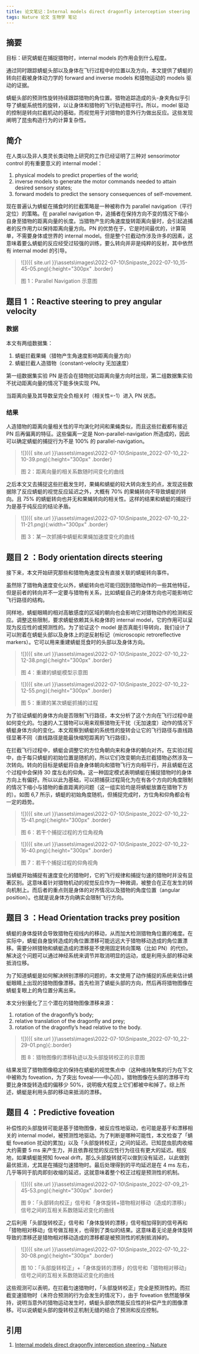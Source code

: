 ```yaml
---
title: 论文笔记：Internal models direct dragonfly interception steering
tags: Nature 论文 生物学 笔记
---
```


## 摘要

目标：研究蜻蜓在捕捉猎物时，internal models 的作用会到什么程度。

通过同时跟踪蜻蜓头部以及身体在飞行过程中的位置以及方向，本文提供了蜻蜓的转向拦截被身体动力学的 forward and inverse models 和猎物运动的 models 驱动的证据。

蜻蜓头部的预测性旋转持续跟踪猎物的角位置。猎物追踪造成的头-身夹角似乎引导了蜻蜓系统性的旋转，以让身体和猎物的飞行轨迹相平行。所以，model 驱动的控制是转向拦截机动的基础，而视觉用于对猎物的意外行为做出反应。这些发现阐明了昆虫构造行为的计算复杂性。

<!--more-->

## 简介

在人类以及非人类灵长类动物上研究的工作已经证明了三种对 sensorimotor control 的有重要意义的 internal model：

1. physical models to predict properties of the world;
2. inverse models to generate the motor commands needed to attain desired sensory states;
3. forward models to predict the sensory consequences of self-movement.

现在普遍认为蜻蜓在捕食时的拦截策略是一种被称作为 parallel navigation（平行定位）的策略。在 parallel navigation 中，追捕者在保持方向不变的情况下缩小自身至猎物的距离向量的长度。当猎物产生的角速度旋转距离向量时，会引起追捕者的反作用力以保持距离向量方向。PN 的优势在于，它是时间最优的，计算简单，不需要身体或世界的 internal model。但是整个拦截动作涉及许多的因素，这意味着要么蜻蜓的反应经受过较强的训练，要么转向并非是纯粹的反射，其中依然有 internal model 的引导。

> ![]({{ site.url }}\assets\images\2022-07-10\Snipaste_2022-07-10_15-45-05.png){:height="300px" .border}
>
> 图 1：Parallel Navigation 示意图

## 题目 1 ：Reactive steering to prey angular velocity

### 数据

本文有两组数据集：

1. 蜻蜓拦截果蝇（猎物产生角速度影响距离向量方向）
2. 蜻蜓拦截人造猎物（constant-velocity 无加速度）

第一组数据集实验 PN 是否会在猎物扰动距离向量方向时出现，第二组数据集实验不扰动距离向量的情况下能多快实现 PN。

当距离向量及其导数呈完全负相关时（相关性=-1）进入 PN 状态。

### 结果

人造猎物的距离向量相关性的平均演化时间和果蝇类似，而且这些拦截都有接近 PN 后再偏离的特征。这些偏离一定是 Non-parallel-navigation 所造成的，因此可以确定蜻蜓的捕捉行为不是 100% 的 parallel-navigation。

> ![]({{ site.url }}\assets\images\2022-07-10\Snipaste_2022-07-10_22-10-39.png){:height="300px" .border}
>
> 图 2：距离向量的相关系数随时间变化的曲线

之后本文又去捕捉这些拦截发生时，果蝇和蜻蜓的较大转向发生的点，发现这些数据除了反应蜻蜓的视觉反应延迟之外，大概有 70% 的果蝇转向不导致蜻蜓的转向。且 75% 的蜻蜓转向也并无和果蝇转向的相关性。这样的结果和蜻蜓的捕捉行为是基于纯反应的结论矛盾。

> ![]({{ site.url }}\assets\images\2022-07-10\Snipaste_2022-07-10_22-11-21.png){:width="300px" .border}
>
> 图 3：某一次抓捕中蜻蜓和果蝇加速度变化的曲线

## 题目 2 ：Body orientation directs steering

接下来，本文开始研究那些和猎物角速度没有直接关联的蜻蜓转向事件。

虽然除了猎物角速度变化以外，蜻蜓转向也可能归因到猎物动作的一些其他特征，但是前者的转向并不一定要与猎物有关系，比如蜻蜓自己的身体方向也可能影响它飞行路径的结构。

同样地，蜻蜓眼睛的相对高敏感度的区域的朝向也会影响它对猎物动作的检测和反应。调整这些限制，要求蜻蜓依赖其头和身体的 internal model，它的作用可以呈现为反应性的或预测性的。为了验证这个 model 是否真能引导转向，我们设计了可以附着在蜻蜓头部以及身体上的逆反射标记（microscopic retroreflective markers）。它可以用来重建蜻蜓觅食时的头部以及身体方向。

> ![]({{ site.url }}\assets\images\2022-07-10\Snipaste_2022-07-10_22-12-38.png){:height="300px" .border}
>
> 图 4：重建的蜻蜓模型示意图

> ![]({{ site.url }}\assets\images\2022-07-10\Snipaste_2022-07-10_22-12-55.png){:height="300px" .border}
>
> 图 5：重建的某次蜻蜓抓捕的过程

为了验证蜻蜓的身体方向是否限制飞行路径，本文分析了这个方向在飞行过程中是如何变化的。匀速的人工猎物可以用来观察猎物无干扰（无加速度）动作的情况下蜻蜓身体方向的变化。本文观察到蜻蜓的系统性的旋转会让它的飞行路径与直线路径显著不同（直线路径是能最快缩短距离的飞行路径）。

在拦截飞行过程中，蜻蜓会调整它的方位角朝向来和身体的朝向对齐。在实验过程中，由于每只蜻蜓的初始位置是随机的，所以它们改变朝向去拦截猎物必然涉及一次转向。转向的目标是蜻蜓将自身身体朝向和猎物飞行方向相平行，并且蜻蜓在这个过程中会保持 30 度左右的仰角。这一种固定模式表明蜻蜓在捕捉猎物时的身体方向上有偏好。所以以此为基础，可以把捕获过程简化为在有各个方向的角度限制的情况下缩小与猎物的垂直距离的问题（这一组实验均是将蜻蜓放置在猎物下方的）。如图 6,7 所示，蜻蜓的初始角度随机，但捕捉完成时，方位角和仰角都会有一定的趋势。

> ![]({{ site.url }}\assets\images\2022-07-10\Snipaste_2022-07-10_22-15-41.png){:height="300px" .border}
>
> 图 6：若干个捕捉过程的方位角视角

> ![]({{ site.url }}\assets\images\2022-07-10\Snipaste_2022-07-10_22-16-40.png){:height="300px" .border}
>
> 图 7：若干个捕捉过程的仰角视角

当蜻蜓开始捕捉有速度变化的猎物时，它的飞行规律和捕捉匀速的猎物时并没有显著区别。这意味着针对猎物机动的视觉反应作为一种微调，被整合在正在发生的转向机制上。而后者的重点则是身体的对齐情况以及猎物的角度位置（angular position）。也就是说身体方向确实会限制飞行方向。

## 题目 3 ：Head Orientation tracks prey position

蜻蜓的身体旋转会导致猎物在视线内的移动，从而加大检测猎物角位置的难度。在实际中，蜻蜓自身旋转造成的角位置漂移可能远远大于猎物移动造成的角位置漂移。需要分辨猎物和蜻蜓造成的漂移是不使用固定转向策略（比如 PN）的代价。解决这个问题可以通过神经系统来调节并取消明显的运动，或是利用头部的移动来抵消位移。

为了知道蜻蜓是如何解决辨别漂移的问题的，本文使用了动作捕捉的系统来估计蜻蜓眼睛上出现的猎物图像漂移。首先检测了蜻蜓头部的方向，然后再将猎物图像在蜻蜓复眼上的角位置分离出来。

本文分别量化了三个潜在的猎物图像漂移来源：

1. rotation of the dragonfly’s body;
2. relative translation of the dragonfly and prey;
3. rotation of the dragonfly’s head relative to the body.

> ![]({{ site.url }}\assets\images\2022-07-10\Snipaste_2022-07-10_22-29-01.png){:.border}
>
> 图 8：猎物图像的漂移轨迹以及头部旋转校正的示意图

结果发现了猎物图像稳定的保持在蜻蜓的视觉焦点中（这种维持聚焦的行为在下文中被称为 foveation，为了突出 foveal——中心凹）。猎物图像在头部的漂移平均要比身体旋转造成的偏移少 50%，说明极大程度上它们都被中和掉了。综上所述，蜻蜓是利用头部的移动来抵消的漂移。

## 题目 4 ：Predictive foveation

补偿性的头部旋转可能是基于猎物图像，被反应性地驱动，也可能是基于和漂移相关的 internal model，被预测性地驱动。为了判断是哪种可能性，本文检查了「蜻蜓 foveation 扰动的累加」以及「头部旋转校正」之间的延迟。已知昆虫肌肉收缩大约需要 5 ms 来产生力，并且依靠视觉的反应性行为往往有更大的延迟。相反地，如果蜻蜓能预知 foveal drift，那么头部旋转就可以做到没有延迟，以此做到最优抵消，尤其是在捕捉匀速猎物时。最后处理得到的平均延迟是在 4 ms 左右，几乎等同于肌肉即刻收缩的延迟，这就意味着整个校正过程是预测性的机制。

> ![]({{ site.url }}\assets\images\2022-07-10\Snipaste_2022-07-09_21-45-53.png){:height="300px" .border}
>
> 图 9：「头部转向校正」信号和「身体旋转+猎物相对移动（造成的漂移)」信号之间的互相关系数随延迟变化的曲线

之后利用「头部旋转校正」信号和「身体旋转的漂移」信号相加得到的信号再和「猎物相对移动」信号做互相关，也得到了类似的结果。这意味着无论是身体旋转导致的漂移还是猎物相对移动造成的漂移都是被预测性的机制抵消掉的。

> ![]({{ site.url }}\assets\images\2022-07-10\Snipaste_2022-07-10_22-30-08.png){:height="300px" .border}
>
> 图 10：「头部旋转校正」+「身体旋转的漂移」的信号和「猎物相对移动」信号之间的互相关系数随延迟变化的曲线


这些观测可以表明，在拦截匀速猎物时，「头部旋转校正」完全是预测性的。而拦截变速猎物时（未符合预测的行为会发生的情况下），由于 foveation 依然能够保持，说明当意外的猎物运动发生时，蜻蜓头部依然能反应性的补偿产生的图像漂移。可以说蜻蜓头部的旋转校正机制无缝的结合了预测和反应控制。

## 引用

1. [Internal models direct dragonfly interception steering - Nature](https://www.nature.com/articles/nature14045)



















